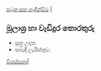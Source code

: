 [පටුන සහ හැඳින්වීම](/index.md) |

## මූලාශ්‍ර හා වැඩිදුර තොරතුරු

- සූත්‍ර උදෘත.
- සබැඳි ලැයිස්තුව.


[විපස්සනා](http://vipassanapage.wordpress.com)|
